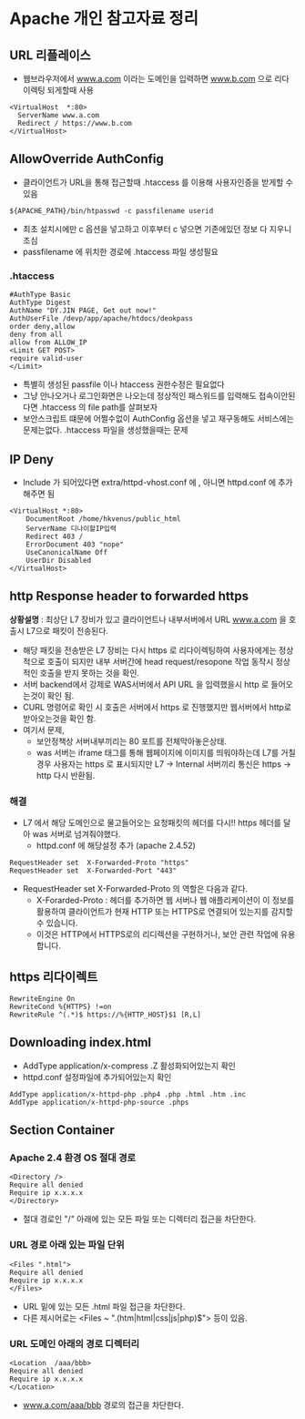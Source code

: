 # Apache 개인 참고자료 정리

## URL 리플레이스
* 웹브라우저에서 www.a.com 이라는 도메인을 입력하면 www.b.com 으로 리다이렉팅 되게할때 사용
```
<VirtualHost  *:80>
  ServerName www.a.com
  Redirect / https://www.b.com
</VirtualHost>
```

## AllowOverride AuthConfig
* 클라이언트가 URL을 통해 접근할때 .htaccess 를 이용해 사용자인증을 받게할 수 있음
```
${APACHE_PATH}/bin/htpasswd -c passfilename userid
```
* 최초 설치시에만 c 옵션을 넣고하고 이후부터 c 넣으면 기존에있던 정보 다 지우니 조심
* passfilename 에 위치한 경로에 .htaccess 파일 생성필요
### .htaccess
```
#AuthType Basic
AuthType Digest
AuthName "DY.JIN PAGE, Get out now!"
AuthUserFile /devp/app/apache/htdocs/deokpass
order deny,allow
deny from all
allow from ALLOW_IP
<Limit GET POST>
require valid-user
</Limit>
```
* 특별히 생성된 passfile 이나 htaccess 권한수정은 필요없다
* 그냥 안나오거나 로그인화면은 나오는데 정상적인 패스워드를 입력해도 접속이안된다면 .htaccess 의 file path를 살펴보자
* 보안스크립트 떄문에 어쩔수없이 AuthConfig 옵션을 넣고 재구동해도 서비스에는 문제는없다. .htaccess 파일을 생성했을때는 문제

## IP Deny
* Include 가 되어있다면 extra/httpd-vhost.conf 에 , 아니면 httpd.conf 에 추가 해주면 됨
```
<VirtualHost *:80>
    DocumentRoot /home/hkvenus/public_html
    ServerName 디나이할IP입력
    Redirect 403 /
    ErrorDocument 403 "nope"
    UseCanonicalName Off
    UserDir Disabled
</VirtualHost>
```

## http Response header to forwarded https
**상황설명** : 최상단 L7 장비가 있고 클라이언트나 내부서버에서 URL www.a.com 을 호출시 L7으로 패킷이 전송된다.
* 해당 패킷을 전송받은 L7 장비는 다시 https 로 리다이렉팅하여 사용자에게는 정상적으로 호출이 되지만 내부 서버간에 head request/resopone 작업 동작시 정상적인 호출을 받지 못하는 것을 확인. 
* 서버 backend에서 강제로 WAS서버에서 API URL 을 입력했을시 http 로 들어오는것이 확인 됨.
 * CURL 명령어로 확인 시 호출은 서버에서 https 로 진행했지만 웹서버에서 http로 받아오는것을 확인 함.
* 여기서 문제,
  * 보안정책상 서버내부끼리는 80 포트를 전체막아놓은상태.
  * was 서버는 iframe 태그를 통해 웹페이지에 이미지를 띄워야하는데 L7를 거칠경우 사용자는 https 로 표시되지만 L7 -> Internal 서버끼리 통신은 https -> http 다시 반환됨.
### 해결
* L7 에서 해당 도메인으로 물고들어오는 요청패킷의 헤더를 다시!! https 헤더를 달아 was 서버로 넘겨줘야했다.
  * httpd.conf 에 해당설정 추가 (apache 2.4.52)
```
RequestHeader set  X-Forwarded-Proto "https"
RequestHeader set  X-Forwarded-Port "443"
```      		 
* RequestHeader set X-Forwarded-Proto 의 역할은 다음과 같다.
  * X-Forarded-Proto : 헤더를 추가하면 웹 서버나 웹 애플리케이션이 이 정보를 활용하여 클라이언트가 현재 HTTP 또는 HTTPS로 연결되어 있는지를 감지할 수 있습니다.
  * 이것은 HTTP에서 HTTPS로의 리디렉션을 구현하거나, 보안 관련 작업에 유용합니다.
 
## https 리다이렉트
```
RewriteEngine On
RewriteCond %{HTTPS} !=on
RewriteRule ^(.*)$ https://%{HTTP_HOST}$1 [R,L]
```

## Downloading index.html
* AddType application/x-compress .Z 활성화되어있는지 확인
* httpd.conf 설정파일에 추가되어있는지 확인
```
AddType application/x-httpd-php .php4 .php .html .htm .inc
AddType application/x-httpd-php-source .phps
```

## Section Container
### Apache 2.4 환경 OS 절대 경로
```
<Directory />
Require all denied
Require ip x.x.x.x
</Directory>
```
* 절대 경로인 "/" 아래에 있는 모든 파일 또는 디렉터리 접근을 차단한다.

### URL 경로 아래 있는 파일 단위
```
<Files ".html">
Require all denied
Require ip x.x.x.x
</Files>
```
* URL 밑에 있는 모든 .html 파일 접근을 차단한다.
* 다른 제시어로는 <Files ~ "\.(htm|html|css|js|php)$"> 등이 있음.

### URL 도메인 아래의 경로 디렉터리
```
<Location  /aaa/bbb>
Require all denied
Require ip x.x.x.x
</Location>
```
* www.a.com/aaa/bbb 경로의 접근을 차단한다.
